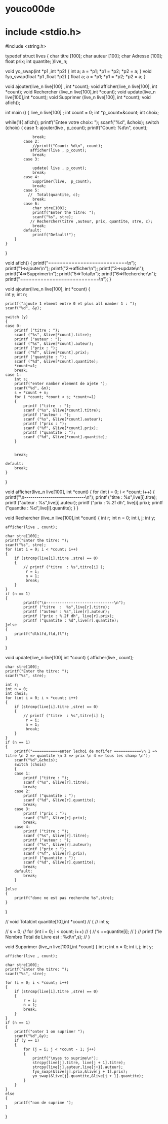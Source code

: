 # youco00de

# include <stdio.h>
#include <string.h>

typedef  struct lives
{
    char titre [100];
    char auteur [100];
    char Adresse [100];
    float prix;
    int quantite;
}live_n;

void yo_swap(int *p1 ,int *p2)
{
    int a;
    a = *p1;
    *p1 = *p2;
    *p2 = a;
}
void fyo_swap(float *p1 ,float *p2)
{
    float a;
    a = *p1;
    *p1 = *p2;
    *p2 = a;
}

void    ajouter(live_n live[100] , int *count);
void    afficher(live_n live[100], int *count);
void    Rechercher (live_n live[100],int *count);
void    update(live_n live[100],int *count);
void    Supprimer (live_n live[100], int *count);
void    afich();

int main ()
{
    live_n live[100] ;
    int count = 0;
    int *p_count=&count;
    int choix;

  while(1){
        afich();
        printf("Entee votre choix: ");
        scanf("%d", &choix);
        switch (choix) {
            case 1:
               ajouter(live , p_count);
                printf("Count: %d\n", count);

                break;
            case 2:
                //printf("Count: %d\n", count);
               afficher(live , p_count);
                break;
            case 3:

                update( live , p_count);
                break;
            case 4:
                Supprimer(live,  p_count);
                break;
            case 5:
              //  Total(quantite, c);
                break;
            case 6:
                char stre[100];
                printf("Enter the titre: ");
                scanf("%s", stre);
               // Rechercher(titre ,auteur, prix, quantite, stre, c);
                break;
            default:
                printf("Default!");
        }
    }
}

void afich()
{
    printf("===========================\n");
    printf("1=>ajouter\n");
    printf("2=>afficher\n");
    printf("3=>update\n");
    printf("4=>Supprimer\n");
    printf("5=>Total\n");
    printf("6=>Rechercher\n");
    printf("===========================\n");
}


void  ajouter(live_n live[100], int *count) 
{   
    int y;
    int n;

    printf("ajoute 1 elment entre 0 et plus all namber 1 : ");
    scanf("%d", &y);
    
    switch (y)
    {
    case 0:
        printf ("titre : ");
        scanf ("%s", &live[*count].titre);
        printf ("auteur : ");
        scanf ("%s", &live[*count].auteur);
        printf ("prix : ");
        scanf ("%f", &live[*count].prix);
        printf ("quantite : ");
        scanf ("%d", &live[*count].quantite);
        *count+=1;
        break;
    case 1:
        int s;
        printf("enter namber element de ajete ");
        scanf("%d", &n);
        s = *count + n;
        for ( *count; *count < s; *count+=1)
        {
            printf ("titre  : ");
            scanf ("%s", &live[*count].titre);
            printf ("auteur : ");
            scanf ("%s", &live[*count].auteur);
            printf ("prix : ");
            scanf ("%f", &live[*count].prix);
            printf ("quantite : ");
            scanf ("%d", &live[*count].quantite);  
        }

        
        break;
    
    default:
        break;
    }
}

void  afficher(live_n live[100], int *count) 
{
    for (int i = 0; i < *count; i++)
    {
            printf("\n------------------------------\n");
            printf ("titre  :  %s",live[i].titre);
            printf ("auteur : %s",live[i].auteur);
            printf ("prix : %.2f dh", live[i].prix);
            printf ("quantite : %d",live[i].quantite);
    }
}

void Rechercher (live_n live[100],int *count)
{
    int r;
    int n = 0;
    int i, j;
    int y;

    afficher(live , count);

    char stre[100];
    printf("Enter the titre: ");
    scanf("%s", stre);
    for (int i = 0; i < *count; i++)
    {
        if (strcmp(live[i].titre ,stre) == 0)
        {
            // printf ("titre  : %s",titre[i] );
             r = i;
             n = 1;
             break;
        }
    }
    if (n == 1)
    {
            printf("\n------------------------------\n");
            printf ("titre  :  %s",live[r].titre);
            printf ("auteur : %s",live[r].auteur);
            printf ("prix : %.2f dh", live[r].prix);
            printf ("quantite : %d",live[r].quantite);
    }else
    {
        printf("dlklfd,fld,fl");
    }
    
}

void update(live_n live[100],int *count)
{
    afficher(live , count);

    char stre[100];
    printf("Enter the titre: ");
    scanf("%s", stre);

    int r;
    int n = 0;
    int chois;
    for (int i = 0; i < *count; i++)
    {
        if (strcmp(live[i].titre ,stre) == 0)
        {
            // printf ("titre  : %s",titre[i] );
             r = i;
             n = 1;
             break;
        }
    }
    if (n == 1)
    {
        printf("============enter lechoi de mofifer ============\n 1 => titre \n 2 => quantite \n 3 => prix \n 4 => tous les champ \n");
        scanf("%d",&chois);
        switch (chois)
        {
        case 1:
            printf ("titre : ");
            scanf ("%s", &live[r].titre);
            break;
        case 2:
            printf ("quantite : ");
            scanf ("%d", &live[r].quantite);
            break;
        case 3:
            printf ("prix : ");
            scanf ("%f", &live[r].prix);
            break;
        case 4:
            printf ("titre : ");
            scanf ("%s", &live[r].titre);
            printf ("auteur : ");
            scanf ("%s", &live[r].auteur);
            printf ("prix : ");
            scanf ("%f", &live[r].prix);
            printf ("quantite : ");
            scanf ("%d", &live[r].quantite);
            break;
        default:
            break;
        }

    }else
    {
        printf("donc ne est pas recherche %s",stre);
    }
    
    
}

// void Total(int quantite[10],int *count)
// {
//     int s;

//     s = 0;
//     for (int i = 0; i < count; i++)
//     {
//           s +=quantite[i];
//     }
//     printf ("le Nombre Total de Livre est : %d\n",s);
// }

void Supprimer (live_n live[100],int *count)
{
    int r;
    int n = 0;
    int i, j;
    int y;

    afficher(live , count);

    char stre[100];
    printf("Enter the titre: ");
    scanf("%s", stre);

    for (i = 0; i < *count; i++) 
    {
        if (strcmp(live[i].titre ,stre) == 0)
        {
            r = i;
            n = 1;
            break;
        }
    }
    if (n == 1)
    {
        printf("onter 1 on suprimer ");
        scanf("%d",&y);
        if (y == 1)
        {
            for (j = i; j < *count - 1; j++)
            {
                printf("\nyes to suprime\n");
                strcpy(live[j].titre, live[j + 1].titre);
                strcpy(live[j].auteur,live[j+1].auteur);
                fyo_swap(&live[j].prix,&live[j + 1].prix);
                yo_swap(&live[j].quantite,&live[j + 1].quantite);
            }
        }
    }
    else
    {
        printf("non de suprime ");
    }
    
}
    
